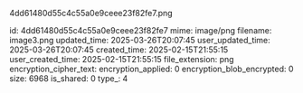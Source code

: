4dd61480d55c4c55a0e9ceee23f82fe7.png

id: 4dd61480d55c4c55a0e9ceee23f82fe7
mime: image/png
filename: image3.png
updated_time: 2025-03-26T20:07:45
user_updated_time: 2025-03-26T20:07:45
created_time: 2025-02-15T21:55:15
user_created_time: 2025-02-15T21:55:15
file_extension: png
encryption_cipher_text: 
encryption_applied: 0
encryption_blob_encrypted: 0
size: 6968
is_shared: 0
type_: 4